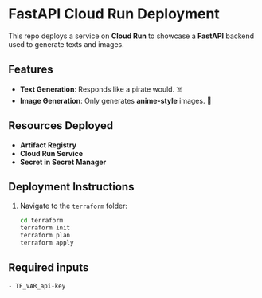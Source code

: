 # FastAPI Cloud Run Deployment

This repo deploys a service on **Cloud Run** to showcase a **FastAPI** backend used to generate texts and images.

## Features

- **Text Generation**: Responds like a pirate would. ☠️  
- **Image Generation**: Only generates **anime-style** images. 🎌

## Resources Deployed

- **Artifact Registry**
- **Cloud Run Service**
- **Secret in Secret Manager**

## Deployment Instructions

1. Navigate to the `terraform` folder:

   ```bash
   cd terraform
   terraform init
   terraform plan
   terraform apply 
    ```

## Required inputs
    - TF_VAR_api-key